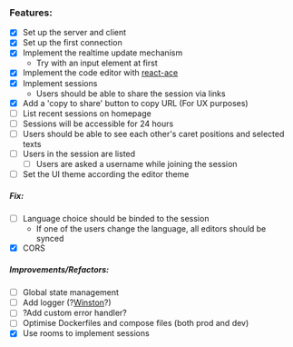 ### Features:

- [x] Set up the server and client
- [x] Set up the first connection
- [x] Implement the realtime update mechanism
  - Try with an input element at first
- [x] Implement the code editor with [react-ace](https://securingsincity.github.io/react-ace/)
- [x] Implement sessions
  - Users should be able to share the session via links
- [x] Add a 'copy to share' button to copy URL (For UX purposes)
- [ ] List recent sessions on homepage
- [ ] Sessions will be accessible for 24 hours
- [ ] Users should be able to see each other's caret positions and selected texts
- [ ] Users in the session are listed
  - [ ] Users are asked a username while joining the session
- [ ] Set the UI theme according the editor theme

##### Fix:

- [ ] Language choice should be binded to the session
  - If one of the users change the language, all editors should be synced
- [x] CORS

##### Improvements/Refactors:

- [ ] Global state management
- [ ] Add logger (?[Winston](https://github.com/winstonjs/winston)?)
- [ ] ?Add custom error handler?
- [ ] Optimise Dockerfiles and compose files (both prod and dev)
- [x] Use rooms to implement sessions

